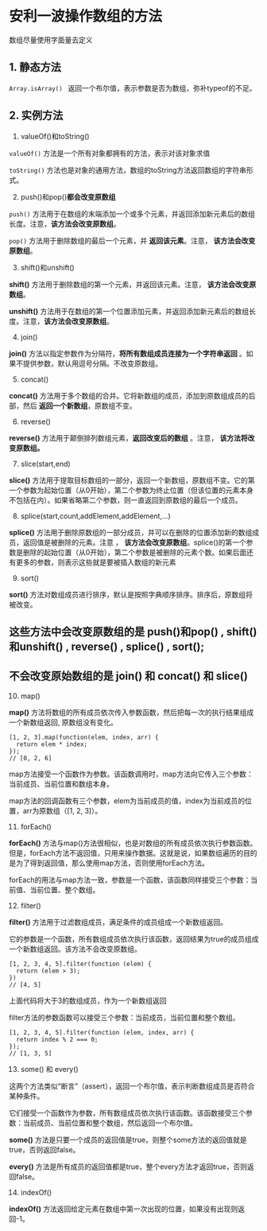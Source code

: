 # 安利一波操作数组的方法

数组尽量使用字面量去定义
## 1. 静态方法
`Array.isArray() `
返回一个布尔值，表示参数是否为数组，弥补typeof的不足。

## 2. 实例方法
1. valueOf()和toString()

`valueOf()` 方法是一个所有对象都拥有的方法，表示对该对象求值

`toString()` 方法也是对象的通用方法，数组的toString方法返回数组的字符串形式。

2. push()和pop()**都会改变原数组**

`push()` 方法用于在数组的末端添加一个或多个元素，并返回添加新元素后的数组长度。注意，**该方法会改变原数组**。

`pop()` 方法用于删除数组的最后一个元素，并 **返回该元素**。注意， **该方法会改变原数组**。

3. shift()和unshift()

**shift()** 方法用于删除数组的第一个元素，并返回该元素。注意， **该方法会改变原数组**。

**unshift()** 方法用于在数组的第一个位置添加元素，并返回添加新元素后的数组长度。注意，**该方法会改变原数组**。

4. join()

**join()** 方法以指定参数作为分隔符，**将所有数组成员连接为一个字符串返回** 。如果不提供参数，默认用逗号分隔。不改变原数组。

5. concat()

**concat()** 方法用于多个数组的合并。它将新数组的成员，添加到原数组成员的后部，然后 **返回一个新数组**，原数组不变。

6. reverse()

**reverse()** 方法用于颠倒排列数组元素，**返回改变后的数组** 。注意， **该方法将改变原数组。**

7. slice(start,end)

**slice()** 方法用于提取目标数组的一部分，返回一个新数组，原数组不变。它的第一个参数为起始位置（从0开始），第二个参数为终止位置（但该位置的元素本身不包括在内）。如果省略第二个参数，则一直返回到原数组的最后一个成员。

8. splice(start,count,addElement,addElement,...)

**splice()** 方法用于删除原数组的一部分成员，并可以在删除的位置添加新的数组成员，返回值是被删除的元素。注意 ， **该方法会改变原数组**。splice()的第一个参数是删除的起始位置（从0开始），第二个参数是被删除的元素个数。如果后面还有更多的参数，则表示这些就是要被插入数组的新元素

9. sort()

**sort()** 方法对数组成员进行排序，默认是按照字典顺序排序。排序后，原数组将被改变。

## 这些方法中会改变原数组的是 push()和pop() , shift()和unshift() , reverse() , splice() , sort();

## 不会改变原始数组的是 join() 和 concat() 和 slice()


10. map()

**map()** 方法将数组的所有成员依次传入参数函数，然后把每一次的执行结果组成一个新数组返回, 原数组没有变化。
```
[1, 2, 3].map(function(elem, index, arr) {
  return elem * index;
});
// [0, 2, 6]
```
map方法接受一个函数作为参数。该函数调用时，map方法向它传入三个参数：当前成员、当前位置和数组本身。

map方法的回调函数有三个参数，elem为当前成员的值，index为当前成员的位置，arr为原数组（[1, 2, 3]）。

11. forEach()

**forEach()** 方法与map()方法很相似，也是对数组的所有成员依次执行参数函数。但是，forEach方法不返回值，只用来操作数据。这就是说，如果数组遍历的目的是为了得到返回值，那么使用map方法，否则使用forEach方法。

forEach的用法与map方法一致，参数是一个函数，该函数同样接受三个参数：当前值、当前位置、整个数组。

12. filter()

**filter()** 方法用于过滤数组成员，满足条件的成员组成一个新数组返回。

它的参数是一个函数，所有数组成员依次执行该函数，返回结果为true的成员组成一个新数组返回。该方法不会改变原数组。
```
[1, 2, 3, 4, 5].filter(function (elem) {
  return (elem > 3);
})
// [4, 5]
```
上面代码将大于3的数组成员，作为一个新数组返回

filter方法的参数函数可以接受三个参数：当前成员，当前位置和整个数组。

```
[1, 2, 3, 4, 5].filter(function (elem, index, arr) {
  return index % 2 === 0;
});
// [1, 3, 5]
```

13. some() 和 every()

这两个方法类似“断言”（assert），返回一个布尔值，表示判断数组成员是否符合某种条件。

它们接受一个函数作为参数，所有数组成员依次执行该函数。该函数接受三个参数：当前成员、当前位置和整个数组，然后返回一个布尔值。

**some()** 方法是只要一个成员的返回值是true，则整个some方法的返回值就是true，否则返回false。

**every()** 方法是所有成员的返回值都是true，整个every方法才返回true，否则返回false。

14. indexOf()

**indexOf()** 方法返回给定元素在数组中第一次出现的位置，如果没有出现则返回-1。